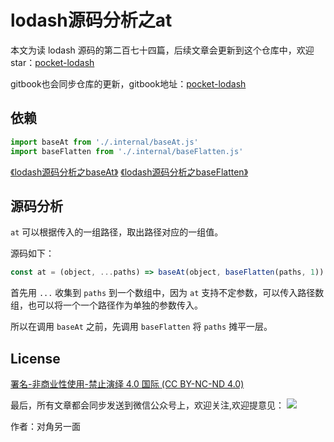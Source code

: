 # lodash源码分析之at

本文为读 lodash 源码的第二百七十四篇，后续文章会更新到这个仓库中，欢迎 star：[pocket-lodash](https://github.com/yeyuqiudeng/pocket-lodash)

gitbook也会同步仓库的更新，gitbook地址：[pocket-lodash](https://www.gitbook.com/book/yeyuqiudeng/pocket-lodash/details)

## 依赖

```javascript
import baseAt from './.internal/baseAt.js'
import baseFlatten from './.internal/baseFlatten.js'
```

[《lodash源码分析之baseAt》](internal/baseAt.md)
[《lodash源码分析之baseFlatten》](internal/baseFlatten.md)

## 源码分析

`at` 可以根据传入的一组路径，取出路径对应的一组值。

源码如下：

```javascript
const at = (object, ...paths) => baseAt(object, baseFlatten(paths, 1))
```

首先用 `...` 收集到 `paths` 到一个数组中，因为 `at` 支持不定参数，可以传入路径数组，也可以将一个一个路径作为单独的参数传入。

所以在调用 `baseAt` 之前，先调用 `baseFlatten` 将 `paths` 摊平一层。

## License

[署名-非商业性使用-禁止演绎 4.0 国际 (CC BY-NC-ND 4.0)](http://creativecommons.org/licenses/by-nc-nd/4.0/)

最后，所有文章都会同步发送到微信公众号上，欢迎关注,欢迎提意见：  ![](https://raw.githubusercontent.com/yeyuqiudeng/resource/master/images/qrcode_front-end-article.jpg) 

作者：对角另一面 